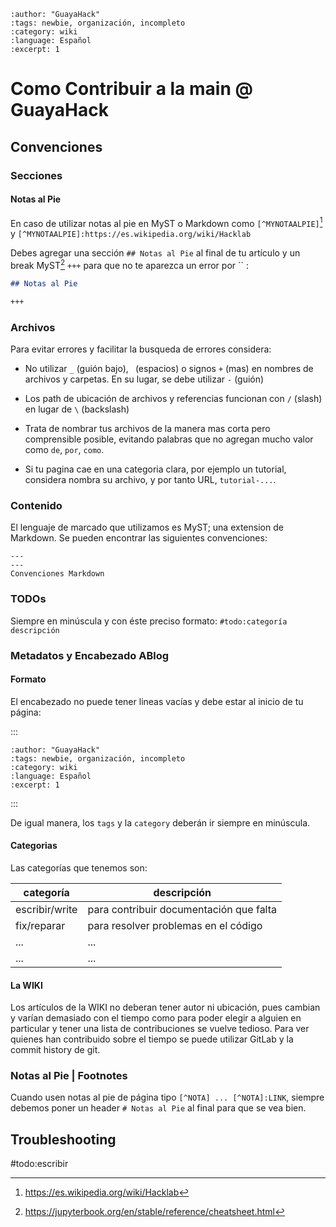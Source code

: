 ```{post} 2023-06-30
:author: "GuayaHack"
:tags: newbie, organización, incompleto
:category: wiki
:language: Español
:excerpt: 1
```

# Como Contribuir a la main @ GuayaHack

## Convenciones

### Secciones 

#### Notas al Pie

En caso de utilizar notas al pie en MyST o Markdown como `[^MYNOTAALPIE]`[^MYNOTAALPIE] y `[^MYNOTAALPIE]:https://es.wikipedia.org/wiki/Hacklab`

[^MYNOTAALPIE]:https://es.wikipedia.org/wiki/Hacklab

Debes agregar una sección `## Notas al Pie` al final de tu artículo y un break MyST[^MYST] `+++` para que no te aparezca un error por `` :

[^MYST]:https://jupyterbook.org/en/stable/reference/cheatsheet.html

```markdown
## Notas al Pie

+++
```

### Archivos

Para evitar errores y facilitar la busqueda de errores considera:
 
- No utilizar `_` (guión bajo), ` `(espacios) o signos `+` (mas) en nombres de archivos y carpetas. En su lugar, se debe utilizar `-` (guión)

- Los path de ubicación de archivos y referencias funcionan con  `/` (slash) en lugar de `\` (backslash)

- Trata de nombrar tus archivos de la manera mas corta pero comprensible posible, evitando palabras que no agregan mucho valor como `de`, `por`, `como`. 

- Si tu pagina cae en una categoria clara, por ejemplo un tutorial, considera nombra su archivo, y por tanto URL, `tutorial-...`.

### Contenido

El lenguaje de marcado que utilizamos es MyST; una extension de Markdown. Se pueden encontrar las siguientes convenciones:

```{figure} contribuir-main.md-data/convenciones-markdown.png
---
---
Convenciones Markdown
```


### TODOs

Siempre en minúscula y con éste preciso formato: `#todo:categoría descripción`

### Metadatos y Encabezado ABlog

#### Formato

El encabezado no puede tener lineas vacías y debe estar al inicio de tu página:

:::
```{post} 2023-06-30
:author: "GuayaHack"
:tags: newbie, organización, incompleto
:category: wiki
:language: Español
:excerpt: 1
```
:::

De igual manera, los `tags` y la `category` deberán ir siempre en minúscula.

#### Categorias

Las categorías que tenemos son:

| categoría | descripción |
|-----------|-------------|
| escribir/write | para contribuir documentación que falta |
| fix/reparar | para resolver problemas en el código |
| ... | ... |
| ... | ... |

#### La WIKI

Los artículos de la WIKI no deberan tener autor ni ubicación, pues cambian y varían demasiado con el tiempo como para poder elegir a alguien en particular y tener una lista de contribuciones se vuelve tedioso. Para ver quienes han contribuido sobre el tiempo se puede utilizar GitLab y la commit history de git.

### Notas al Pie | Footnotes

Cuando usen notas al pie de página tipo `[^NOTA] ... [^NOTA]:LINK`, siempre debemos poner un header `# Notas al Pie` al final para que se vea bien.


## Troubleshooting

#todo:escribir
